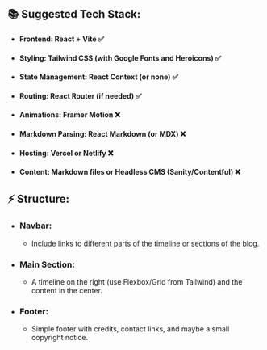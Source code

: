 ## 📚 Suggested Tech Stack:

- #### Frontend: React + Vite ✅
- #### Styling: Tailwind CSS (with Google Fonts and Heroicons) ✅
- #### State Management: React Context (or none) ✅
- #### Routing: React Router (if needed) ✅
- #### Animations: Framer Motion ❌
- #### Markdown Parsing: React Markdown (or MDX) ❌
- #### Hosting: Vercel or Netlify ❌
- #### Content: Markdown files or Headless CMS (Sanity/Contentful) ❌

## ⚡ Structure:

- ### Navbar:
  - Include links to different parts of the timeline or sections of the blog.
- ### Main Section:
  - A timeline on the right (use Flexbox/Grid from Tailwind) and the content in the center.
- ### Footer:
  - Simple footer with credits, contact links, and maybe a small copyright notice.

